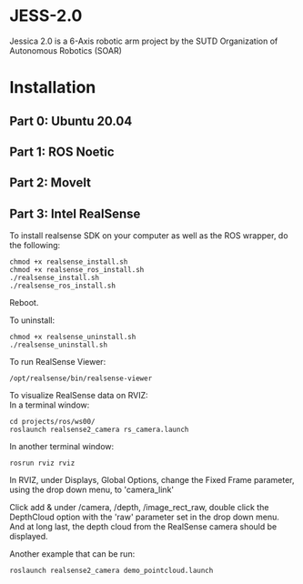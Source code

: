 # JESS-2.0
Jessica 2.0 is a 6-Axis robotic arm project by the SUTD Organization of Autonomous Robotics (SOAR)

# Installation
## Part 0: Ubuntu 20.04

## Part 1: ROS Noetic

## Part 2: MoveIt

## Part 3: Intel RealSense
To install realsense SDK on your computer as well as the ROS wrapper, do the following:
```
chmod +x realsense_install.sh
chmod +x realsense_ros_install.sh
./realsense_install.sh
./realsense_ros_install.sh
```
Reboot.

To uninstall:
```
chmod +x realsense_uninstall.sh
./realsense_uninstall.sh
```

To run RealSense Viewer:
```
/opt/realsense/bin/realsense-viewer
```

To visualize RealSense data on RVIZ:  
In a terminal window:
```
cd projects/ros/ws00/
roslaunch realsense2_camera rs_camera.launch
```

In another terminal window:
```
rosrun rviz rviz
```

In RVIZ, under Displays, Global Options, change the Fixed Frame parameter, using the drop down menu, to 'camera_link'

Click add & under /camera, /depth, /image_rect_raw, double click the DepthCloud option with the 'raw' parameter set in the drop down menu. And at long last, the depth cloud from the RealSense camera should be displayed.

Another example that can be run:
```
roslaunch realsense2_camera demo_pointcloud.launch 
```
